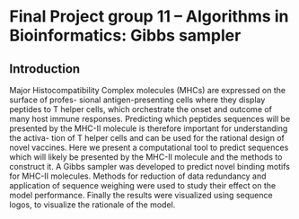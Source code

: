 # Final Project group 11 – Algorithms in Bioinformatics: Gibbs sampler

## Introduction
Major Histocompatibility Complex molecules (MHCs) are expressed on the surface of profes-
sional antigen-presenting cells where they display peptides to T helper cells, which orchestrate
the onset and outcome of many host immune responses. Predicting which peptides sequences
will be presented by the MHC-II molecule is therefore important for understanding the activa-
tion of T helper cells and can be used for the rational design of novel vaccines. Here we present a
computational tool to predict sequences which will likely be presented by the MHC-II molecule
and the methods to construct it. A Gibbs sampler was developed to predict novel binding motifs
for MHC-II molecules. Methods for reduction of data redundancy and application of sequence
weighing were used to study their effect on the model performance. Finally the results were
visualized using sequence logos, to visualize the rationale of the model.


